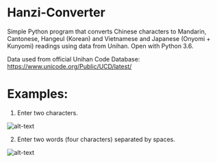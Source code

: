 # Hanzi-Converter
Simple Python program that converts Chinese characters to Mandarin, Cantonese, Hangeul (Korean) and Vietnamese and Japanese (Onyomi + Kunyomi) readings using data from Unihan. Open with Python 3.6.

Data used from official Unihan Code Database: https://www.unicode.org/Public/UCD/latest/

# Examples:
1. Enter two characters.

![alt-text](https://github.com/kevinwleung/Hanzi-Converter/blob/master/Images/example1.gif)

 
 
2. Enter two words (four characters) separated by spaces.

![alt-text](https://github.com/kevinwleung/Hanzi-Converter/blob/master/Images/example2.gif)
